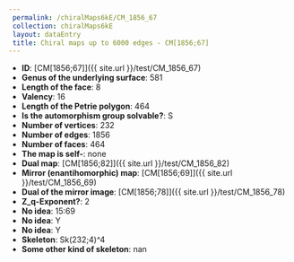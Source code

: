 ```yaml
--- 
 permalink: /chiralMaps6kE/CM_1856_67 
 collection: chiralMaps6kE
 layout: dataEntry
 title: Chiral maps up to 6000 edges - CM[1856;67]
---
```


- **ID**: [CM[1856;67]]({{ site.url }}/test/CM_1856_67)
- **Genus of the underlying surface**: 581
- **Length of the face**: 8
- **Valency**: 16
- **Length of the Petrie polygon**: 464
- **Is the automorphism group solvable?**: S
- **Number of vertices**: 232
- **Number of edges**: 1856
- **Number of faces**: 464
- **The map is self-**: none
- **Dual map**: [CM[1856;82]]({{ site.url }}/test/CM_1856_82)
- **Mirror (enantihomorphic) map**: [CM[1856;69]]({{ site.url }}/test/CM_1856_69)
- **Dual of the mirror image**: [CM[1856;78]]({{ site.url }}/test/CM_1856_78)
- **Z_q-Exponent?**: 2
- **No idea**:  15:69
- **No idea**: Y
- **No idea**: Y
- **Skeleton**: Sk(232;4)^4
- **Some other kind of skeleton**: nan
